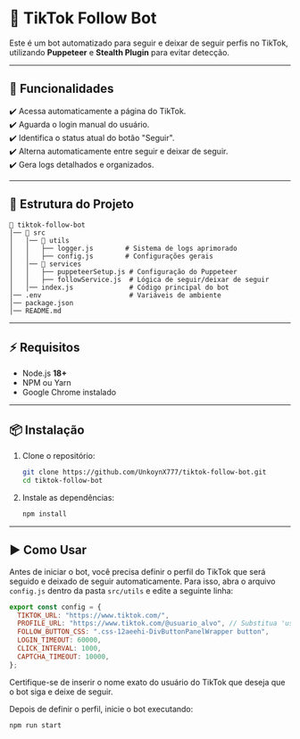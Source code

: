 # 🤖 TikTok Follow Bot

Este é um bot automatizado para seguir e deixar de seguir perfis no TikTok, utilizando **Puppeteer** e **Stealth Plugin** para evitar detecção.

---

## 🚀 **Funcionalidades**

✔️ Acessa automaticamente a página do TikTok.  
✔️ Aguarda o login manual do usuário.  
✔️ Identifica o status atual do botão "Seguir".  
✔️ Alterna automaticamente entre seguir e deixar de seguir.  
✔️ Gera logs detalhados e organizados.

---

## 📂 **Estrutura do Projeto**

```
📂 tiktok-follow-bot
│── 📂 src
│   │── 📂 utils
│   │   ├── logger.js        # Sistema de logs aprimorado
│   │   ├── config.js        # Configurações gerais
│   │── 📂 services
│   │   ├── puppeteerSetup.js # Configuração do Puppeteer
│   │   ├── followService.js  # Lógica de seguir/deixar de seguir
│   │── index.js              # Código principal do bot
│── .env                      # Variáveis de ambiente
│── package.json
│── README.md
```

---

## ⚡ **Requisitos**

- Node.js **18+**
- NPM ou Yarn
- Google Chrome instalado

---

## 📦 **Instalação**

1. Clone o repositório:

   ```sh
   git clone https://github.com/UnkoynX777/tiktok-follow-bot.git
   cd tiktok-follow-bot
   ```

2. Instale as dependências:
   ```sh
   npm install
   ```

---

## ▶️ **Como Usar**

Antes de iniciar o bot, você precisa definir o perfil do TikTok que será seguido e deixado de seguir automaticamente. Para isso, abra o arquivo `config.js` dentro da pasta `src/utils` e edite a seguinte linha:

```js
export const config = {
  TIKTOK_URL: "https://www.tiktok.com/",
  PROFILE_URL: "https://www.tiktok.com/@usuario_alvo", // Substitua 'usuario_alvo' pelo nome de usuário do perfil que deseja seguir e deixar de seguir
  FOLLOW_BUTTON_CSS: ".css-12aeehi-DivButtonPanelWrapper button",
  LOGIN_TIMEOUT: 60000,
  CLICK_INTERVAL: 1000,
  CAPTCHA_TIMEOUT: 10000,
};
```

Certifique-se de inserir o nome exato do usuário do TikTok que deseja que o bot siga e deixe de seguir.

Depois de definir o perfil, inicie o bot executando:

```sh
npm run start
```
